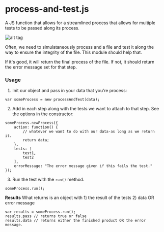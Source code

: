 # process-and-test.js
A JS function that allows for a streamlined process that allows for multiple tests to be passed along its process.

![alt tag](https://github.com/phillipchan2/process-and-test/blob/master/process-and-test.png?raw=true)

Often, we need to simulataneously process and a file and test it along the way to ensure the integrity of the file. This module should help that.

If it's good, it will return the final process of the file.
If not, it should return the error message set for that step.

### Usage
1) Init our object and pass in your data that you're process:

```
var someProcess = new processAndTest(data);
```

2) Add in each step along with the tests we want to attach to that step. See the options in the constructor:

```
someProcess.newProcess({
    action: function() {
        // whatever we want to do with our data-as long as we return it.
        return data;
    },
    tests: [
        test1,
        test2
    ],
    errorMessage: "The error message given if this fails the test."
});
```

3) Run the test with the `run()` method.

```
someProcess.run();
```

**Results**
What returns is an object with 1) the result of the tests 2) data OR error message

```
var results = someProcess.run();
results.pass // returns true or false
results.data // returns either the finished product OR the error message.
```
